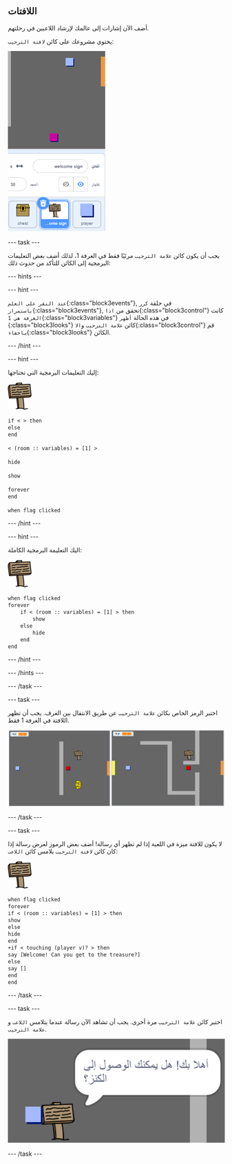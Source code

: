 ## اللافتات

أضف الآن إشارات إلى عالمك لإرشاد اللاعبين في رحلتهم.

يحتوي مشروعك على كائن `لافتة الترحيب`:

![لقطة شاشة](images/world-sign.png)

--- task ---

يجب أن يكون كائن `علامة الترحيب` مرئيًا فقط في الغرفة 1، لذلك أضف بعض التعليمات البرمجية إلى الكائن للتأكد من حدوث ذلك:

--- hints ---


--- hint ---

`عند النقر على العلم`{:class="block3events"}, في حلقة `كرر باستمرار`{:class="block3events"}, تحقق من `اذا`{:class="block3control"} كانت `الغرفة هي 1`{:class="block3variables"} في هذه الحالة `أظهر `{:class="block3looks"} كائن `علامة الترحيب` و`الا`{:class="block3control"} قم بـ`اخفاء`{:class="block3looks"} الكائن.

--- /hint ---

--- hint ---

إليك التعليمات البرمجية التي تحتاجها:

![لافتة](images/sign.png)

```blocks3
if < > then
else
end

< (room :: variables) = [1] >

hide

show

forever
end

when flag clicked

```

--- /hint ---

--- hint ---

اليك التعليمة البرمجية الكاملة:

![لافتة](images/sign.png)

```blocks3
when flag clicked
forever
    if < (room :: variables) = [1] > then
        show
    else
        hide
    end
end
```

--- /hint ---

--- /hints ---

--- /task ---

--- task ---

اختبر الرمز الخاص بكائن `علامة الترحيب` عن طريق الانتقال بين الغرف. يجب أن تظهر اللافتة في الغرفة 1 فقط.

![لقطة الشاشة](images/world-sign-test.png)

--- /task ---

--- task ---

لا يكون للافتة ميزة في اللعبة إذا لم تظهر أي رسالة! أضف بعض الرموز لعرض رسالة إذا كان كائن `لافتة الترحيب` يلامس كائن `اللاعب`:

![لافتة](images/sign.png)

```blocks3
when flag clicked
forever
if < (room :: variables) = [1] > then
show
else
hide
end
+if < touching (player v)? > then
say [Welcome! Can you get to the treasure?]
else
say []
end
end
```

--- /task ---

--- task ---

اختبر كائن `علامة الترحيب` مرة أخرى. يجب أن تشاهد الآن رسالة عندما يتلامس `اللاعب` و `علامة الترحيب`.

![لقطة الشاشة](images/world-sign-test2.png)

--- /task ---